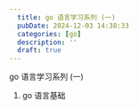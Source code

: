 ```yaml
---
  title: go 语言学习系列 (一)
  pubDate: 2024-12-03 14:38:33
  categories: [go]
  description: ''
  draft: true
---
```


go 语言学习系列 (一)
1. go 语言基础